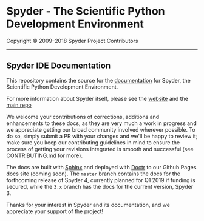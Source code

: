 # Spyder - The Scientific Python Development Environment

Copyright © 2009–2018 Spyder Project Contributors

----

## Spyder IDE Documentation

This repository contains the source for the
[documentation](https://spyder-ide.github.io/spyder-docs/)
for Spyder, the Scientific Python Development Environment.

For more information about Spyder itself,
please see the [website](https://spyder-ide.github.io/) and the
[main repo](https://github.com/spyder-ide/spyder)

We welcome your contributions of corrections, additions and enhancements to
these docs, as they are very much a work in progress and we appreciate getting
our broad community involved wherever possible. To do so, simply submit a
PR with your changes and we'll be happy to review it; make sure you keep our
contributing guidelines in mind to ensure the process of getting your
revisions integrated is smooth and successful (see CONTRIBUTING.md for more).

The docs are built with
[Sphinx](http://www.sphinx-doc.org/en/stable/index.html)
and deployed with [Doctr](https://drdoctr.github.io/doctr/)
to our Github Pages docs site (coming soon). The ``master`` branch contains
the docs for the forthcoming release of Spyder 4, currently planned for
Q1 2019 if funding is secured, while the ``3.x`` branch has the docs for
the current version, Spyder 3.

Thanks for your interest in Spyder and its documentation, and we appreciate
your support of the project!
